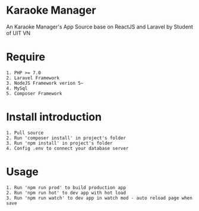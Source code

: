 # Karaoke Manager
An Karaoke Manager's App Source base on ReactJS and Laravel by Student of UIT VN

# Require
    1. PHP >= 7.0
    2. Laravel Framework
    3. NodeJS Framework verion 5~
    4. MySql
    5. Composer Framework
# Install introduction
    1. Pull source
    2. Run 'composer install' in project's folder
    3. Run 'npm install' in project's folder
    4. Config .env to connect your database server

# Usage
    1. Run 'npm run prod' to build production app
    2. Run 'npm run hot' to dev app with hot load
    3. Run 'npm run watch' to dev app in watch mod - auto reload page when save
